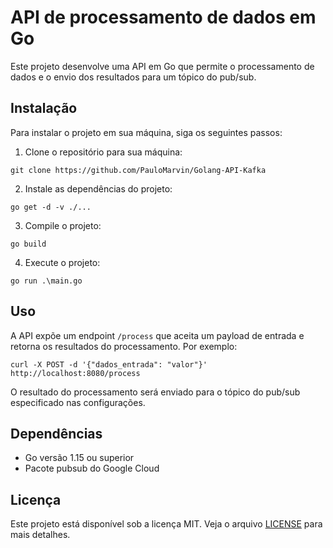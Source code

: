 # API de processamento de dados em Go

Este projeto desenvolve uma API em Go que permite o processamento de dados e o envio dos resultados para um tópico do pub/sub.

## Instalação

Para instalar o projeto em sua máquina, siga os seguintes passos:

1. Clone o repositório para sua máquina:
~~~
git clone https://github.com/PauloMarvin/Golang-API-Kafka
~~~

2. Instale as dependências do projeto:
~~~
go get -d -v ./...
~~~

3. Compile o projeto:
~~~
go build
~~~

4. Execute o projeto:
~~~
go run .\main.go
~~~

## Uso

A API expõe um endpoint `/process` que aceita um payload de entrada e retorna os resultados do processamento. Por exemplo:

~~~
curl -X POST -d '{"dados_entrada": "valor"}' http://localhost:8080/process
~~~

O resultado do processamento será enviado para o tópico do pub/sub especificado nas configurações.

## Dependências

- Go versão 1.15 ou superior
- Pacote pubsub do Google Cloud

## Licença

Este projeto está disponível sob a licença MIT. Veja o arquivo [LICENSE](LICENSE) para mais detalhes.
